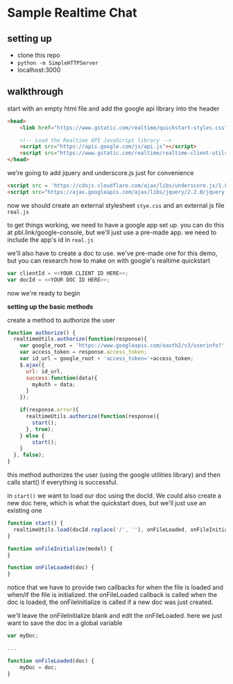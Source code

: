 # Sample Realtime Chat

## setting up

* clone this repo
* `python -m SimpleHTTPServer`
* localhost:3000

## walkthrough

start with an empty html file and add the google api library into the header

```html
<head>
    <link href="https://www.gstatic.com/realtime/quickstart-styles.css" rel="stylesheet" type="text/css"/>

    <!-- Load the Realtime API JavaScript library -->
    <script src="https://apis.google.com/js/api.js"></script>
    <script src="https://www.gstatic.com/realtime/realtime-client-utils.js"></script>
</head>
```

we're going to add jquery and underscore.js just for convenience

```html
<script src = 'https://cdnjs.cloudflare.com/ajax/libs/underscore.js/1.8.3/underscore-min.js'></script>
<script src="https://ajax.googleapis.com/ajax/libs/jquery/2.2.0/jquery.min.js"></script>
```

now we should create an external stylesheet `stye.css` and an external js file `real.js`

to get things working, we need to have a google app set up. you can do this at pbl.link/google-console, but we'll just use a pre-made app. we need to include the app's id in `real.js`

we'll also have to create a doc to use. we've pre-made one for this demo, but you can research how to make on with google's realtime quickstart

```js
var clientId = <<YOUR CLIENT ID HERE>>;
var docId = <<YOUR DOC ID HERE>>;
```

now we're ready to begin

__setting up the basic methods__

create a method to authorize the user

```js
function authorize() {
  realtimeUtils.authorize(function(response){
    var google_root = 'https://www.googleapis.com/oauth2/v3/userinfo?';
    var access_token = response.access_token;
    var id_url = google_root + 'access_token='+access_token;
    $.ajax({
      url: id_url,
      success:function(data){
        myAuth = data;
      }
    });

    if(response.error){
      realtimeUtils.authorize(function(response){
        start();
      }, true);
    } else {
        start();
    }
  }, false);
}
```

this method authorizes the user (using the google utilities library) and then calls start() if everything is successful. 

in `start()` we want to load our doc using the docId. We could also create a new doc here, which is what the quickstart does, but we'll just use an existing one

```js
function start() {
  realtimeUtils.load(docId.replace('/', ''), onFileLoaded, onFileInitialize);
}

function onFileInitialize(model) {
}

function onFileLoaded(doc) {
}
```

notice that we have to provide two callbacks for when the file is loaded and when/if the file is initialized. the onFileLoaded callback is called when the doc is loaded, the onFileInitialize is called if a new doc was just created.

we'll leave the onFileInitialize blank and edit the onFileLoaded. here we just want to save the doc in a global variable

```js
var myDoc;

...

function onFileLoaded(doc) {
	myDoc = doc;
}
```


